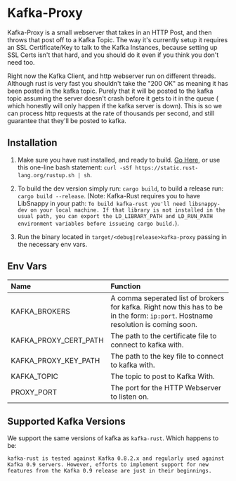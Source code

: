 # Kafka-Proxy #

Kafka-Proxy is a small webserver that takes in an HTTP Post, and then throws that post off to a Kafka
Topic. The way it's currently setup it requires an SSL Certificate/Key to talk to the Kafka Instances,
because setting up SSL Certs isn't that hard, and you should do it even if you think you don't need
too.

Right now the Kafka Client, and http webserver run on different threads. Although rust is very fast
you shouldn't take the "200 OK" as meaning it has been posted in the kafka topic. Purely that it will
be posted to the kafka topic assuming the server doesn't crash before it gets to it in the queue (
which honestly will only happen if the kafka server is down). This is so we can process http
requests at the rate of thousands per second, and still guarantee that they'll be posted to kafka.

## Installation ##

1. Make sure you have rust installed, and ready to build. [Go Here][rust_link], or use this one-line bash statement:
  `curl -sSf https://static.rust-lang.org/rustup.sh | sh`.

2. To build the dev version simply run: `cargo build`, to build a release run: `cargo build --release`.
  (Note: Kafka-Rust requires you to have LibSnappy in your path: ```To build kafka-rust you'll need libsnappy-dev on your local machine. If that library is not installed in the usual path, you can export the LD_LIBRARY_PATH and LD_RUN_PATH environment variables before issueing cargo build.```).

3. Run the binary located in `target/<debug|release>kafka-proxy` passing in the necessary env vars.

## Env Vars ##

| Name                  | Function                                                                                                                          |
|:----------------------|:----------------------------------------------------------------------------------------------------------------------------------|
| KAFKA_BROKERS         | A comma seperated list of brokers for kafka. Right now this has to be in the form: `ip:port`. Hostname resolution is coming soon. |
| KAFKA_PROXY_CERT_PATH | The path to the certificate file to connect to kafka with.                                                                        |
| KAFKA_PROXY_KEY_PATH  | The path to the key file to connect to kafka with.                                                                                |
| KAFKA_TOPIC           | The topic to post to Kafka With.                                                                                                  |
| PROXY_PORT            | The port for the HTTP Webserver to listen on.                                                                                     |

## Supported Kafka Versions ##

We support the same versions of kafka as `kafka-rust`. Which happens to be:
```
kafka-rust is tested against Kafka 0.8.2.x and regularly used against Kafka 0.9 servers. However, efforts to implement support for new features from the Kafka 0.9 release are just in their beginnings.
```

[rust_link]: https://www.rust-lang.org/en-US/downloads.html
